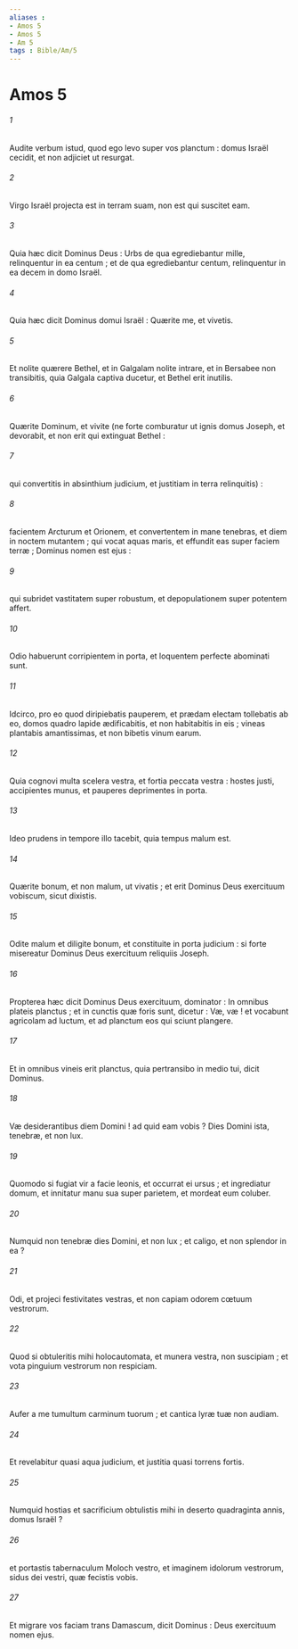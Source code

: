 ```yaml
---
aliases : 
- Amos 5
- Amos 5
- Am 5
tags : Bible/Am/5
---
```


# Amos 5

###### 1
Audite verbum istud, quod ego levo super vos planctum : domus Israël cecidit, et non adjiciet ut resurgat.
###### 2
Virgo Israël projecta est in terram suam, non est qui suscitet eam.
###### 3
Quia hæc dicit Dominus Deus : Urbs de qua egrediebantur mille, relinquentur in ea centum ; et de qua egrediebantur centum, relinquentur in ea decem in domo Israël.
###### 4
Quia hæc dicit Dominus domui Israël : Quærite me, et vivetis.
###### 5
Et nolite quærere Bethel, et in Galgalam nolite intrare, et in Bersabee non transibitis, quia Galgala captiva ducetur, et Bethel erit inutilis.
###### 6
Quærite Dominum, et vivite (ne forte comburatur ut ignis domus Joseph, et devorabit, et non erit qui extinguat Bethel :
###### 7
qui convertitis in absinthium judicium, et justitiam in terra relinquitis) :
###### 8
facientem Arcturum et Orionem, et convertentem in mane tenebras, et diem in noctem mutantem ; qui vocat aquas maris, et effundit eas super faciem terræ ; Dominus nomen est ejus :
###### 9
qui subridet vastitatem super robustum, et depopulationem super potentem affert.
###### 10
Odio habuerunt corripientem in porta, et loquentem perfecte abominati sunt.
###### 11
Idcirco, pro eo quod diripiebatis pauperem, et prædam electam tollebatis ab eo, domos quadro lapide ædificabitis, et non habitabitis in eis ; vineas plantabis amantissimas, et non bibetis vinum earum.
###### 12
Quia cognovi multa scelera vestra, et fortia peccata vestra : hostes justi, accipientes munus, et pauperes deprimentes in porta.
###### 13
Ideo prudens in tempore illo tacebit, quia tempus malum est.
###### 14
Quærite bonum, et non malum, ut vivatis ; et erit Dominus Deus exercituum vobiscum, sicut dixistis.
###### 15
Odite malum et diligite bonum, et constituite in porta judicium : si forte misereatur Dominus Deus exercituum reliquiis Joseph.
###### 16
Propterea hæc dicit Dominus Deus exercituum, dominator : In omnibus plateis planctus ; et in cunctis quæ foris sunt, dicetur : Væ, væ ! et vocabunt agricolam ad luctum, et ad planctum eos qui sciunt plangere.
###### 17
Et in omnibus vineis erit planctus, quia pertransibo in medio tui, dicit Dominus.
###### 18
Væ desiderantibus diem Domini ! ad quid eam vobis ? Dies Domini ista, tenebræ, et non lux.
###### 19
Quomodo si fugiat vir a facie leonis, et occurrat ei ursus ; et ingrediatur domum, et innitatur manu sua super parietem, et mordeat eum coluber.
###### 20
Numquid non tenebræ dies Domini, et non lux ; et caligo, et non splendor in ea ?
###### 21
Odi, et projeci festivitates vestras, et non capiam odorem cœtuum vestrorum.
###### 22
Quod si obtuleritis mihi holocautomata, et munera vestra, non suscipiam ; et vota pinguium vestrorum non respiciam.
###### 23
Aufer a me tumultum carminum tuorum ; et cantica lyræ tuæ non audiam.
###### 24
Et revelabitur quasi aqua judicium, et justitia quasi torrens fortis.
###### 25
Numquid hostias et sacrificium obtulistis mihi in deserto quadraginta annis, domus Israël ?
###### 26
et portastis tabernaculum Moloch vestro, et imaginem idolorum vestrorum, sidus dei vestri, quæ fecistis vobis.
###### 27
Et migrare vos faciam trans Damascum, dicit Dominus : Deus exercituum nomen ejus.
